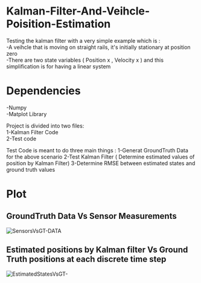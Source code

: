 # Kalman-Filter-And-Veihcle-Poisition-Estimation
Testing the kalman filter with a very simple example which is : <br/>
-A veihcle that is moving on straight rails, it's initially stationary at position zero <br/>
-There are two state variables ( Position x , Velocity x ) and this simplification is for having a linear system <br/>

# Dependencies
-Numpy <br/>
-Matplot Library <br/> 

Project is divided into two files: <br/>
1-Kalman Filter Code <br/>
2-Test code  <br/>

Test Code is meant to do three main things : 
1-Generat GroundTruth Data for the above scenario 
2-Test Kalman Filter ( Determine estimated values of position by Kalman Filter)
3-Determine RMSE between estimated states and ground truth values

# Plot
## GroundTruth Data Vs Sensor Measurements
![SensorsVsGT-DATA](https://user-images.githubusercontent.com/44531149/69463045-579ceb80-0d83-11ea-846f-5651b2f89622.png)

## Estimated positions by Kalman filter Vs Ground Truth positions at each discrete time step
![EstimatedStatesVsGT-](https://user-images.githubusercontent.com/44531149/69463046-58358200-0d83-11ea-814f-0996c0dde87b.png)
